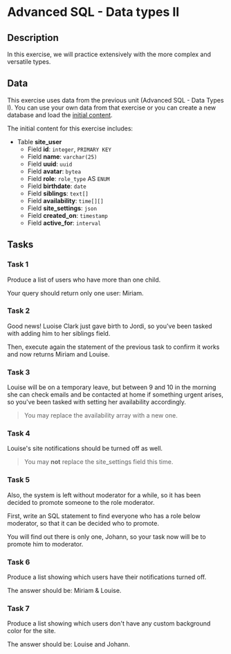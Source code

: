 # Advanced SQL - Data types II

## Description

In this exercise, we will practice extensively with the more complex and versatile types.

## Data

This exercise uses data from the previous unit (Advanced SQL - Data Types I). You can use your own data from that exercise or you can create a new database and load the [initial content](src/data/initial.sql).

The initial content for this exercise includes:

- Table **site_user**
  - Field **id**: `integer`, `PRIMARY KEY`
  - Field **name**: `varchar(25)`
  - Field **uuid**: `uuid`
  - Field **avatar**: `bytea`
  - Field **role**: `role_type` AS `ENUM`
  - Field **birthdate**: `date`
  - Field **siblings**: `text[]`
  - Field **availability**: `time[][]`
  - Field **site_settings**: `json`
  - Field **created_on**: `timestamp`
  - Field **active_for**: `interval`

##

## Tasks

###

### Task 1

Produce a list of users who have more than one child.

Your query should return only one user: Miriam.

### Task 2

Good news! Luoise Clark just gave birth to Jordi, so you've been tasked with adding him to her siblings field.

Then, execute again the statement of the previous task to confirm it works and now returns Miriam and Louise.

### Task 3

Louise will be on a temporary leave, but between 9 and 10 in the morning she can check emails and be contacted at home if something urgent arises, so you've been tasked with setting her availability accordingly.

> You may replace the availability array with a new one.

### Task 4

Louise's site notifications should be turned off as well.

> You may **not** replace the site_settings field this time.

### Task 5

Also, the system is left without moderator for a while, so it has been decided to promote someone to the role moderator.

First, write an SQL statement to find everyone who has a role below moderator, so that it can be decided who to promote.

You will find out there is only one, Johann, so your task now will be to promote him to moderator.

### Task 6

Produce a list showing which users have their notifications turned off.

The answer should be: Miriam & Louise.

### Task 7

Produce a list showing which users don't have any custom background color for the site.

The answer should be: Louise and Johann.

